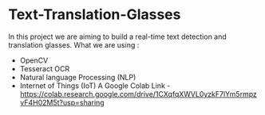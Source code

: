 # Text-Translation-Glasses
In this project we are aiming to build a real-time text detection and translation glasses. 
What we are using :
- OpenCV
- Tesseract OCR
- Natural language Processing (NLP)
- Internet of Things (IoT)
A Google Colab Link - https://colab.research.google.com/drive/1CXqfqXWVL0yzkF7lYm5rmpzvF4H02M5t?usp=sharing
